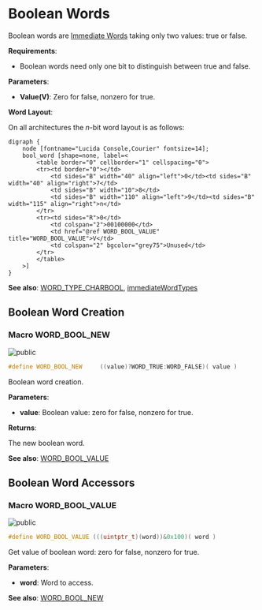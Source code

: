 <a id="group__bool__words"></a>
# Boolean Words



Boolean words are [Immediate Words](group__immediate__words.md#group__immediate__words) taking only two values: true or false.






**Requirements**:


* Boolean words need only one bit to distinguish between true and false.


**Parameters**:

* **Value(V)**: Zero for false, nonzero for true.


**Word Layout**:

On all architectures the _n_-bit word layout is as follows:


    digraph {
        node [fontname="Lucida Console,Courier" fontsize=14];
        bool_word [shape=none, label=<
            <table border="0" cellborder="1" cellspacing="0">
            <tr><td border="0"></td>
                <td sides="B" width="40" align="left">0</td><td sides="B" width="40" align="right">7</td>
                <td sides="B" width="10">8</td>
                <td sides="B" width="110" align="left">9</td><td sides="B" width="115" align="right">n</td>
            </tr>
            <tr><td sides="R">0</td>
                <td colspan="2">00100000</td>
                <td href="@ref WORD_BOOL_VALUE" title="WORD_BOOL_VALUE">V</td>
                <td colspan="2" bgcolor="grey75">Unused</td>
            </tr>
            </table>
        >]
    }
    









**See also**: [WORD\_TYPE\_CHARBOOL](col_word_int_8h.md#group__words_1ga1422c37e0c7d668fad81b0710863dad5), [immediateWordTypes](col_word_int_8h.md#group__immediate__words_1gadc93860da89f6a52a884c10b7835aaac)

## Boolean Word Creation

<a id="group__bool__words_1ga5c2f2b90684edf7db909cd71e88a8a71"></a>
### Macro WORD\_BOOL\_NEW

![][public]

```cpp
#define WORD_BOOL_NEW     ((value)?WORD_TRUE:WORD_FALSE)( value )
```

Boolean word creation.

**Parameters**:

* **value**: Boolean value: zero for false, nonzero for true.


**Returns**:

The new boolean word.



**See also**: [WORD\_BOOL\_VALUE](col_word_int_8h.md#group__bool__words_1ga321a19e253b32f551bdee2e2fa104d37)



## Boolean Word Accessors

<a id="group__bool__words_1ga321a19e253b32f551bdee2e2fa104d37"></a>
### Macro WORD\_BOOL\_VALUE

![][public]

```cpp
#define WORD_BOOL_VALUE (((uintptr_t)(word))&0x100)( word )
```

Get value of boolean word: zero for false, nonzero for true.

**Parameters**:

* **word**: Word to access.



**See also**: [WORD\_BOOL\_NEW](col_word_int_8h.md#group__bool__words_1ga5c2f2b90684edf7db909cd71e88a8a71)



[public]: https://img.shields.io/badge/-public-brightgreen (public)
[C++]: https://img.shields.io/badge/language-C%2B%2B-blue (C++)
[private]: https://img.shields.io/badge/-private-red (private)
[Markdown]: https://img.shields.io/badge/language-Markdown-blue (Markdown)
[static]: https://img.shields.io/badge/-static-lightgrey (static)
